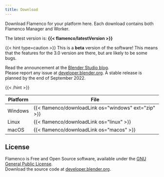 ```yaml
---
title: Download
---
```


Download Flamenco for your platform here. Each download contains both Flamenco Manager and Worker.

The latest version is: **{{< flamenco/latestVersion >}}**

{{< hint type=caution >}}
This is a **beta** version of the software! This means that the features for the
3.0 version are there, but are likely to be some bugs.

Read the announcement at the [Blender Studio blog][blog]. <br>
Please report any issue at [developer.blender.org][bugs]. A stable release is
planned by the end of September 2022.

[blog]: (https://studio.blender.org/blog/announcing-flamenco-3-beta/)
[bugs]: (https://developer.blender.org/project/profile/58/)
{{< /hint >}}

| Platform | File                                                 |
|----------|------------------------------------------------------|
| Windows  | {{< flamenco/downloadLink os="windows" ext="zip" >}} |
| Linux    | {{< flamenco/downloadLink os="linux" >}}             |
| macOS    | {{< flamenco/downloadLink os="macos" >}}             |


## License

Flamenco is Free and Open Source software, available under the
[GNU General Public License](https://developer.blender.org/diffusion/F/browse/main/LICENSE).<br>
Download the source code at [developer.blender.org](https://developer.blender.org/diffusion/F/).
